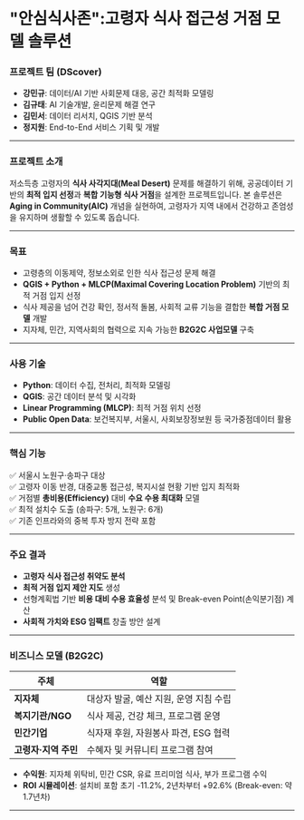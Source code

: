# "안심식사존":고령자 식사 접근성 거점 모델 솔루션


### **프로젝트 팀 (DScover)**
- **강민규**: 데이터/AI 기반 사회문제 대응, 공간 최적화 모델링
- **김규태**: AI 기술개발, 윤리문제 해결 연구
- **김민서**: 데이터 리서치, QGIS 기반 분석
- **정지원**: End-to-End 서비스 기획 및 개발

---

### **프로젝트 소개**
저소득층 고령자의 **식사 사각지대(Meal Desert)** 문제를 해결하기 위해, 공공데이터 기반의 **최적 입지 선정**과 **복합 기능형 식사 거점**을 설계한 프로젝트입니다. 본 솔루션은 **Aging in Community(AIC)** 개념을 실현하여, 고령자가 지역 내에서 건강하고 존엄성을 유지하며 생활할 수 있도록 돕습니다.

---

### **목표**
- 고령층의 이동제약, 정보소외로 인한 식사 접근성 문제 해결
- **QGIS + Python + MLCP(Maximal Covering Location Problem)** 기반의 최적 거점 입지 선정
- 식사 제공을 넘어 건강 확인, 정서적 돌봄, 사회적 교류 기능을 결합한 **복합 거점 모델** 개발
- 지자체, 민간, 지역사회의 협력으로 지속 가능한 **B2G2C 사업모델** 구축

---

### **사용 기술**
- **Python**: 데이터 수집, 전처리, 최적화 모델링
- **QGIS**: 공간 데이터 분석 및 시각화
- **Linear Programming (MLCP)**: 최적 거점 위치 선정
- **Public Open Data**: 보건복지부, 서울시, 사회보장정보원 등 국가중점데이터 활용

---

### **핵심 기능**
✅ 서울시 노원구·송파구 대상  
✅ 고령자 이동 반경, 대중교통 접근성, 복지시설 현황 기반 입지 최적화  
✅ 거점별 **총비용(Efficiency)** 대비 **수요 수용 최대화** 모델  
✅ 최적 설치수 도출 (송파구: 5개, 노원구: 6개)  
✅ 기존 인프라와의 중복 투자 방지 전략 포함

---

### **주요 결과**
- **고령자 식사 접근성 취약도 분석**
- **최적 거점 입지 제안 지도** 생성
- 선형계획법 기반 **비용 대비 수용 효율성** 분석 및 Break-even Point(손익분기점) 계산
- **사회적 가치와 ESG 임팩트** 창출 방안 설계

---

### **비즈니스 모델 (B2G2C)**
| 주체 | 역할 |
|------|------|
| **지자체** | 대상자 발굴, 예산 지원, 운영 지침 수립 |
| **복지기관/NGO** | 식사 제공, 건강 체크, 프로그램 운영 |
| **민간기업** | 식자재 후원, 자원봉사 파견, ESG 협력 |
| **고령자·지역 주민** | 수혜자 및 커뮤니티 프로그램 참여 |

- **수익원**: 지자체 위탁비, 민간 CSR, 유료 프리미엄 식사, 부가 프로그램 수익
- **ROI 시뮬레이션**: 설치비 포함 초기 -11.2%, 2년차부터 +92.6% (Break-even: 약 1.7년차)

---
